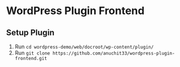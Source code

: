 # WordPress Plugin Frontend


## Setup Plugin
1. Run `cd wordpress-demo/web/docroot/wp-content/plugin/`
2. Run `git clone https://github.com/anuchit33/wordpress-plugin-frontend.git` 
